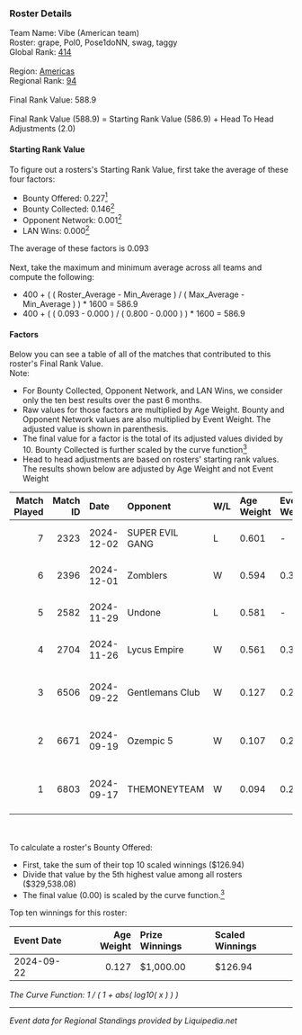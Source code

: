 ### Roster Details<br />
Team Name: Vibe (American team)<br />
Roster: grape, Pol0, Pose1doNN, swag, taggy<br />
Global Rank: [414](../standings_global.md)<br />
<br />
Region: [Americas]( ../standings_americas.md)<br />
Regional Rank: [94]( ../standings_americas.md)<br />
<br />
Final Rank Value:  588.9<br />
<br />
Final Rank Value (588.9) = Starting Rank Value (586.9) + Head To Head Adjustments (2.0)<br />

#### Starting Rank Value<br />
To figure out a rosters's Starting Rank Value, first take the average of these four factors:<br />
- Bounty Offered: 0.227[<sup>1</sup>](#table2)
- Bounty Collected: 0.146[<sup>2</sup>](#table1)
- Opponent Network: 0.001[<sup>2</sup>](#table1)
- LAN Wins: 0.000[<sup>2</sup>](#table1)

The average of these factors is 0.093<br />
<br />
Next, take the maximum and minimum average across all teams and compute the following:<br />
- 400 + ( ( Roster_Average - Min_Average ) / ( Max_Average - Min_Average ) ) * 1600 = 586.9
- 400 + ( ( 0.093 - 0.000 ) / ( 0.800 - 0.000 ) ) * 1600 = 586.9


#### Factors<br />
Below you can see a table of all of the matches that contributed to this roster's Final Rank Value.<br />
Note:<br />

- For Bounty Collected, Opponent Network, and LAN Wins, we consider only the ten best results over the past 6 months.
- Raw values for those factors are multiplied by Age Weight. Bounty and Opponent Network values are also multiplied by Event Weight. The adjusted value is shown in parenthesis.
- The final value for a factor is the total of its adjusted values divided by 10. Bounty Collected is further scaled by the curve function[<sup>3</sup>](#curveFunction)
- Head to head adjustments are based on rosters' starting rank values. The results shown below are adjusted by Age Weight and not Event Weight
<span id="table1"></span><br />


| Match Played | Match ID | Date       | Opponent        | W/L | Age Weight | Event Weight | Bounty Collected | Opponent Network | LAN Wins  | H2H Adj. | Roster                              |
| -: | -: | :- | :- | :- | :- | :- | :- | :- | :- | -: | :- |
|            7 |     2323 | 2024-12-02 | SUPER EVIL GANG | L   | 0.601      | -            | -                | -                | -         |    -6.83 | grape, Pol0, Pose1doNN, swag, taggy |
|            6 |     2396 | 2024-12-01 | Zomblers        | W   | 0.594      | 0.372        | 0.000 (0.000)    | 0.047 (0.010)    | 0 (0.000) |     4.67 | grape, Pol0, Pose1doNN, swag, taggy |
|            5 |     2582 | 2024-11-29 | Undone          | L   | 0.581      | -            | -                | -                | -         |    -4.89 | grape, Pol0, Pose1doNN, swag, taggy |
|            4 |     2704 | 2024-11-26 | Lycus Empire    | W   | 0.561      | 0.372        | 0.000 (0.000)    | 0.000 (0.000)    | 0 (0.000) |     4.45 | grape, Pol0, Pose1doNN, swag, taggy |
|            3 |     6506 | 2024-09-22 | Gentlemans Club | W   | 0.127      | 0.284        | 0.000 (0.000)    | 0.009 (0.000)    | 0 (0.000) |     1.94 | blend, grape, Pol0, Skadoodle, swag |
|            2 |     6671 | 2024-09-19 | Ozempic 5       | W   | 0.107      | 0.284        | 0.000 (0.000)    | 0.004 (0.000)    | 0 (0.000) |     1.59 | blend, grape, Pol0, Skadoodle, swag |
|            1 |     6803 | 2024-09-17 | THEMONEYTEAM    | W   | 0.094      | 0.284        | 0.000 (0.000)    | 0.000 (0.000)    | 0 (0.000) |     1.11 | blend, grape, Pol0, Skadoodle, swag |

<br />
<span id="table2"></span><br />
To calculate a roster's Bounty Offered:<br />

- First, take the sum of their top 10 scaled winnings ($126.94)
- Divide that value by the 5th highest value among all rosters ($329,538.08)
- The final value (0.00) is scaled by the curve function.[<sup>3</sup>](#curveFunction)

Top ten winnings for this roster:<br />

| Event Date | Age Weight | Prize Winnings | Scaled Winnings |
| :- | -: | :- | :- |
| 2024-09-22 |      0.127 | $1,000.00      | $126.94         |


<span id="curveFunction"></span>_The Curve Function: 1 / ( 1 + abs( log10( x ) ) )_<br />

---
_Event data for Regional Standings provided by Liquipedia.net_<br />
